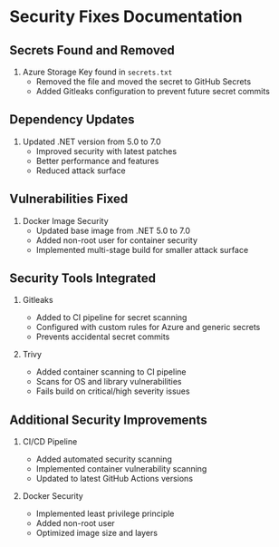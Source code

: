 # Security Fixes Documentation

## Secrets Found and Removed
1. Azure Storage Key found in `secrets.txt`
   - Removed the file and moved the secret to GitHub Secrets
   - Added Gitleaks configuration to prevent future secret commits

## Dependency Updates
1. Updated .NET version from 5.0 to 7.0
   - Improved security with latest patches
   - Better performance and features
   - Reduced attack surface

## Vulnerabilities Fixed
1. Docker Image Security
   - Updated base image from .NET 5.0 to 7.0
   - Added non-root user for container security
   - Implemented multi-stage build for smaller attack surface

## Security Tools Integrated
1. Gitleaks
   - Added to CI pipeline for secret scanning
   - Configured with custom rules for Azure and generic secrets
   - Prevents accidental secret commits

2. Trivy
   - Added container scanning to CI pipeline
   - Scans for OS and library vulnerabilities
   - Fails build on critical/high severity issues

## Additional Security Improvements
1. CI/CD Pipeline
   - Added automated security scanning
   - Implemented container vulnerability scanning
   - Updated to latest GitHub Actions versions

2. Docker Security
   - Implemented least privilege principle
   - Added non-root user
   - Optimized image size and layers
